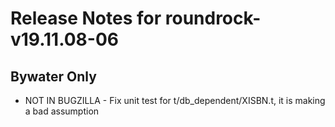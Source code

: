 
# Release Notes for roundrock-v19.11.08-06

## Bywater Only

- NOT IN BUGZILLA - Fix unit test for t/db_dependent/XISBN.t, it is making a bad assumption


